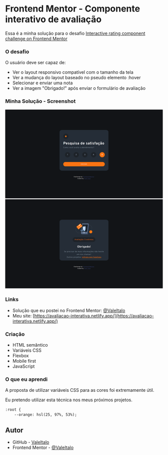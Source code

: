 # Frontend Mentor - Componente interativo de avaliação

Essa é a minha solução para o desafio [Interactive rating component challenge on Frontend Mentor](https://www.frontendmentor.io/challenges/interactive-rating-component-koxpeBUmI)

### O desafio

O usuário deve ser capaz de:

- Ver o layout responsivo compatível com o tamanho da tela
- Ver a mudança do layout baseado no pseudo elemento :hover
- Selecionar e enviar uma nota
- Ver a imagem "Obrigado!" após enviar o formulário de avaliação


### Minha Solução - Screenshot

![1](./images/app-avaliacao1.png)
![2](./images/app-avaliacao2.png)


### Links
- Solução que eu postei no Frontend Mentor: [@ValeItalo](https://www.frontendmentor.io/solutions/html-semntico-variveis-css-flexbox-mobilefirst-e-javascript-xuFgjYlQNq)
- Meu site: [https://avaliacao-interativa.netlify.app/](https://avaliacao-interativa.netlify.app/)


### Criação

- HTML semântico
- Variáveis CSS
- Flexbox
- Mobile first
- JavaScript


### O que eu aprendi

A proposta de utilizar variáveis CSS para as cores foi extremamente útil. 

Eu pretendo utilizar esta técnica nos meus próximos projetos.

```
:root {
    --orange: hsl(25, 97%, 53%);
```


## Autor

- GitHub - [ValeItalo](https://github.com/ValeItalo)
- Frontend Mentor - [@ValeItalo](https://www.frontendmentor.io/profile/ValeItalo)
